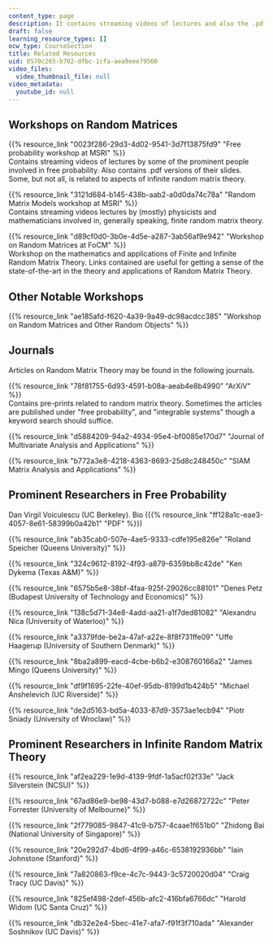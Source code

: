 ```yaml
---
content_type: page
description: It contains streaming videos of lectures and also the .pdf versions.
draft: false
learning_resource_types: []
ocw_type: CourseSection
title: Related Resources
uid: 0570c265-b702-dfbc-1cfa-aea9eee79560
video_files:
  video_thumbnail_file: null
video_metadata:
  youtube_id: null
---
```

## Workshops on Random Matrices

{{% resource_link "0023f286-29d3-4d02-9541-3d7f13875fd9" "Free probability workshop at MSRI" %}}    
Contains streaming videos of lectures by some of the prominent people involved in free probability. Also contains .pdf versions of their slides. Some, but not all, is related to aspects of infinite random matrix theory.

{{% resource_link "3121d684-b145-438b-aab2-a0d0da74c78a" "Random Matrix Models workshop at MSRI" %}}    
Contains streaming videos lectures by (mostly) physicists and mathematicians involved in, generally speaking, finite random matrix theory.

{{% resource_link "d89cf0d0-3b0e-4d5e-a287-3ab56af9e942" "Workshop on Random Matrices at FoCM" %}}    
Workshop on the mathematics and applications of Finite and Infinite Random Matrix Theory. Links contained are useful for getting a sense of the state-of-the-art in the theory and applications of Random Matrix Theory.

## Other Notable Workshops

{{% resource_link "ae185afd-f620-4a39-9a49-dc98acdcc385" "Workshop on Random Matrices and Other Random Objects" %}}

## Journals

Articles on Random Matrix Theory may be found in the following journals.

{{% resource_link "78f81755-6d93-4591-b08a-aeab4e8b4990" "ArXiV" %}}    
Contains pre-prints related to random matrix theory. Sometimes the articles are published under "free probability", and "integrable systems" though a keyword search should suffice.

{{% resource_link "d5884209-94a2-4934-95e4-bf0085e170d7" "Journal of Multivariate Analysis and Applications" %}}

{{% resource_link "b772a3e8-4218-4363-8693-25d8c248450c" "SIAM Matrix Analysis and Applications" %}}

## Prominent Researchers in Free Probability

Dan Virgil Voiculescu (UC Berkeley). Bio ({{% resource_link "ff128a1c-eae3-4057-8e61-58399b0a42b1" "PDF" %}})

{{% resource_link "ab35cab0-507e-4ae5-9333-cdfe195e826e" "Roland Speicher (Queens University)" %}}

{{% resource_link "324c9612-8192-4f93-a879-6359bb8c42de" "Ken Dykema (Texas A&M)" %}}

{{% resource_link "6575b5e8-38bf-4faa-925f-29026cc88101" "Denes Petz (Budapest University of Technology and Economics)" %}}

{{% resource_link "138c5d71-34e8-4add-aa21-a1f7ded81082" "Alexandru Nica (University of Waterloo)" %}}

{{% resource_link "a3379fde-be2a-47af-a22e-8f8f731ffe09" "Uffe Haagerup (University of Southern Denmark)" %}}

{{% resource_link "8ba2a899-eacd-4cbe-b6b2-e308760166a2" "James Mingo (Queens University)" %}}

{{% resource_link "df9f1695-22fe-40ef-95db-8199d1b424b5" "Michael Anshelevich (UC Riverside)" %}}

{{% resource_link "de2d5163-bd5a-4033-87d9-3573ae1ecb94" "Piotr Sniady (University of Wroclaw)" %}}

## Prominent Researchers in Infinite Random Matrix Theory

{{% resource_link "af2ea229-1e9d-4139-9fdf-1a5acf02f33e" "Jack Silverstein (NCSU)" %}}

{{% resource_link "67ad86e9-be98-43d7-b088-e7d26872722c" "Peter Forrester (University of Melbourne)" %}}

{{% resource_link "2f779085-9847-41c9-b757-4caae1f651b0" "Zhidong Bai (National University of Singapore)" %}}

{{% resource_link "20e292d7-4bd6-4f99-a46c-6538192936bb" "Iain Johnstone (Stanford)" %}}

{{% resource_link "7a820863-f9ce-4c7c-9443-3c5720020d04" "Craig Tracy (UC Davis)" %}}

{{% resource_link "825ef498-2def-456b-afc2-416bfa6766dc" "Harold Widom (UC Santa Cruz)" %}}

{{% resource_link "db32e2e4-5bec-41e7-afa7-f91f3f710ada" "Alexander Soshnikov (UC Davis)" %}}